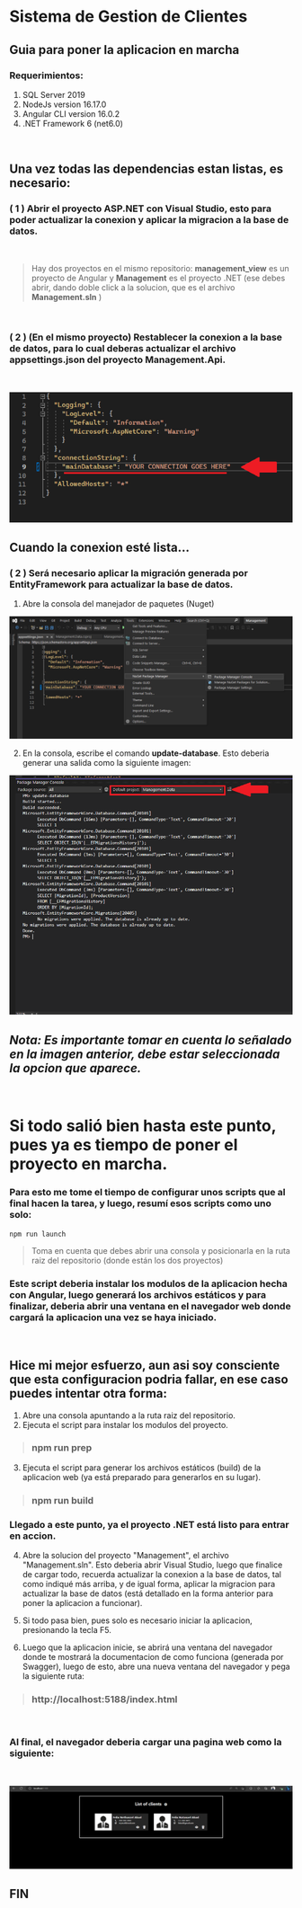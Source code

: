 # Sistema de Gestion de Clientes

## Guia para poner la aplicacion en marcha

### Requerimientos:

1. SQL Server 2019
2. NodeJs version 16.17.0
3. Angular CLI version 16.0.2
4. .NET Framework 6 (net6.0)

<br>

## Una vez todas las dependencias estan listas, es necesario:<br>

### ( 1 ) Abrir el proyecto ASP.NET con Visual Studio, esto para poder actualizar la conexion y aplicar la migracion a la base de datos.

<br>

>Hay dos proyectos en el mismo repositorio: **management_view** es un proyecto de Angular y **Management** es el proyecto .NET (ese debes abrir, dando doble click a la solucion, que es el archivo **Management.sln** )

<br>

### ( 2 ) (En el mismo proyecto) Restablecer la conexion a la base de datos, para lo cual deberas actualizar el archivo **appsettings.json** del proyecto **Management.Api**.

<br>

![Ubicacion de la conexion](/docs/appsettings.png "appsettings.json")

## Cuando la conexion esté lista...

### ( 2 ) Será necesario aplicar la migración generada por EntityFramework para actualizar la base de datos.

1. Abre la consola del manejador de paquetes (Nuget)

![Abrir consola del manejador de paquetes](/docs/openPMC.png "Open Package manager console")

2. En la consola, escribe el comando **update-database**. Esto deberia generar una salida como la siguiente imagen:

![Resultado de la actualizacion](/docs/dbUpdate.png "Resultado de la operacion")

## *Nota: Es importante tomar en cuenta lo señalado en la imagen anterior, debe estar seleccionada la opcion que aparece.*

<br>

# Si todo salió bien hasta este punto, pues ya es tiempo de poner el proyecto en marcha.

### Para esto me tome el tiempo de configurar unos scripts que al final hacen la tarea, y luego, resumí esos scripts como uno solo:

    npm run launch

>Toma en cuenta que debes abrir una consola y posicionarla en la ruta raiz del repositorio (donde están los dos proyectos)

### Este script deberia instalar los modulos de la aplicacion hecha con Angular, luego generará los archivos estáticos y para finalizar, deberia abrir una ventana en el navegador web donde cargará la aplicacion una vez se haya iniciado.

<br>

## Hice mi mejor esfuerzo, aun asi soy consciente que esta configuracion podria fallar, en ese caso puedes intentar otra forma:

1. Abre una consola apuntando a la ruta raiz del repositorio.
2. Ejecuta el script para instalar los modulos del proyecto.

> ### npm run prep

3. Ejecuta el script para generar los archivos estáticos (build) de la aplicacion web (ya está preparado para generarlos en su lugar).

> ### npm run build

### Llegado a este punto, ya el proyecto .NET está listo para entrar en accion.

4. Abre la solucion del proyecto "Management", el archivo "Management.sln". Esto deberia abrir Visual Studio, luego que finalice de cargar todo, recuerda actualizar la conexion a la base de datos, tal como indiqué más arriba, y de igual forma, aplicar la migracion para actualizar la base de datos (está detallado en la forma anterior para poner la aplicacion a funcionar).

5. Si todo pasa bien, pues solo es necesario iniciar la aplicacion, presionando la tecla F5.

6. Luego que la aplicacion inicie, se abrirá una ventana del navegador donde te mostrará la documentacion de como funciona (generada por Swagger), luego de esto, abre una nueva ventana del navegador y pega la siguiente ruta:

> ### http://localhost:5188/index.html

<br>

### Al final, el navegador deberia cargar una pagina web como la siguiente:

<br>

![Resultado de la actualizacion](/docs/webFinal.png "Resultado de la operacion")


## FIN